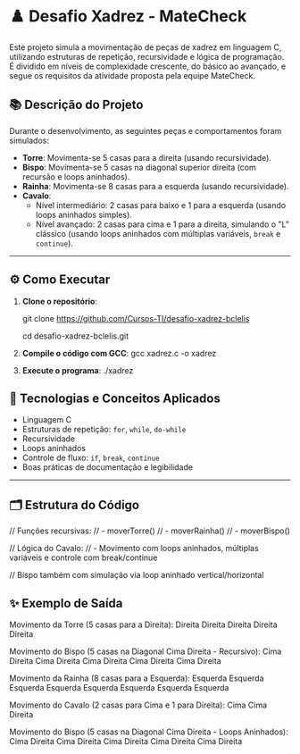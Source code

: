 # ♟️ Desafio Xadrez - MateCheck

Este projeto simula a movimentação de peças de xadrez em linguagem C, utilizando estruturas de repetição, recursividade e lógica de programação. É dividido em níveis de complexidade crescente, do básico ao avançado, e segue os requisitos da atividade proposta pela equipe MateCheck.

## 📚 Descrição do Projeto

Durante o desenvolvimento, as seguintes peças e comportamentos foram simulados:

- **Torre**: Movimenta-se 5 casas para a direita (usando recursividade).
- **Bispo**: Movimenta-se 5 casas na diagonal superior direita (com recursão e loops aninhados).
- **Rainha**: Movimenta-se 8 casas para a esquerda (usando recursividade).
- **Cavalo**:
  - Nível intermediário: 2 casas para baixo e 1 para a esquerda (usando loops aninhados simples).
  - Nível avançado: 2 casas para cima e 1 para a direita, simulando o "L" clássico (usando loops aninhados com múltiplas variáveis, `break` e `continue`).

---

## ⚙️ Como Executar

1. **Clone o repositório**:

   git clone https://github.com/Cursos-TI/desafio-xadrez-bclelis

   cd desafio-xadrez-bclelis.git
3. **Compile o código com GCC**:
   gcc xadrez.c -o xadrez
4. **Execute o programa**:
   ./xadrez

## 🧠 Tecnologias e Conceitos Aplicados

- Linguagem C
- Estruturas de repetição: `for`, `while`, `do-while`
- Recursividade
- Loops aninhados
- Controle de fluxo: `if`, `break`, `continue`
- Boas práticas de documentação e legibilidade

---

## 🗂️ Estrutura do Código

// Funções recursivas:
// - moverTorre()
// - moverRainha()
// - moverBispo()

// Lógica do Cavalo:
// - Movimento com loops aninhados, múltiplas variáveis e controle com break/continue

// Bispo também com simulação via loop aninhado vertical/horizontal

## ✨ Exemplo de Saída

Movimento da Torre (5 casas para a Direita):
Direita
Direita
Direita
Direita
Direita

Movimento do Bispo (5 casas na Diagonal Cima Direita - Recursivo):
Cima Direita
Cima Direita
Cima Direita
Cima Direita
Cima Direita

Movimento da Rainha (8 casas para a Esquerda):
Esquerda
Esquerda
Esquerda
Esquerda
Esquerda
Esquerda
Esquerda
Esquerda

Movimento do Cavalo (2 casas para Cima e 1 para Direita):
Cima
Cima
Direita

Movimento do Bispo (5 casas na Diagonal Cima Direita - Loops Aninhados):
Cima Direita
Cima Direita
Cima Direita
Cima Direita
Cima Direita

